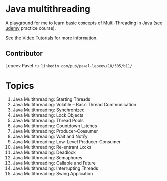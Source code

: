 # Java multithreading
A playground for me to learn basic concepts of Multi-Threading in Java (see [udemy](udemy.com) practice course).

See the [Video Tutorials](https://www.udemy.com/java-multithreading) for more information.

## Contributor
Lepeev Pavel `ru.linkedin.com/pub/pavel-lepeev/18/305/b11/`

Topics
====
1. Java Multithreading: Starting Threads
2. Java Multithreading: Volatile – Basic Thread Communication
3. Java Multithreading: Synchronized
4. Java Multithreading: Lock Objects
5. Java Multithreading: Thread Pools
6. Java Multithreading: Countdown Latches
7. Java Multithreading: Producer-Consumer
8. Java Multithreading: Wait and Notify
9. Java Multithreading: Low-Level Producer-Consumer
10. Java Multithreading: Re-entrant Locks
11. Java Multithreading: Deadlock
12. Java Multithreading: Semaphores
13. Java Multithreading: Callable and Future
14. Java Multithreading: Interrupting Threads
14. Java Multithreading: Swing Application